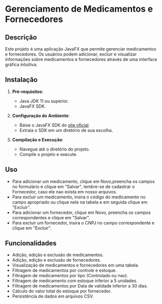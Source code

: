 # Gerenciamento de Medicamentos e Fornecedores

## Descrição
Este projeto é uma aplicação JavaFX que permite gerenciar medicamentos e fornecedores. Os usuários podem adicionar, excluir e visualizar informações sobre medicamentos e fornecedores através de uma interface gráfica intuitiva.

## Instalação
1. **Pré-requisitos**:
    - Java JDK 11 ou superior.
    - JavaFX SDK.

2. **Configuração do Ambiente**:
    - Baixe o JavaFX SDK do [site oficial](https://openjfx.io/).
    - Extraia o SDK em um diretório de sua escolha.

3. **Compilação e Execução**:
    - Navegue até o diretório do projeto.
    - Compile o projeto e execute.

## Uso
- Para adicionar um medicamento, clique em Novo,preencha os campos no formulário e clique em "Salvar", lembre-se de cadastrar o Fornecedor, caso ele nao exista em nosso arquivos.
- Para excluir um medicamento, insira o código do medicamento no campo apropriado ou clique nele na tabela e em seguida clique em "Excluir".
- Para adicionar um fornecedor, clique em Novo, preencha os campos correspondentes e clique em "Salvar".
- Para excluir um fornecedor, insira o CNPJ no campo correspondente e clique em "Excluir".

## Funcionalidades
- Adição, edição e exclusão de medicamentos.
- Adição, edição e exclusão de fornecedores.
- Visualização de medicamentos e fornecedores em uma tabela.
- Filtragem de medicamentos por controle e estoque.
- Filtragem de medicamentos por tipo (Controlado ou nao).
- Filtragem de medicamento com estoque inferior a 5 unidades.
- Filtragem de medicamentos por Data de validade inferior a 30 dias.
- Cálculo do valor total do estoque por fornecedor.
- Persistência de dados em arquivos CSV.

